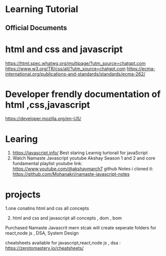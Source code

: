 # Learning Tutorial
## Official Documents
# html and css and javascript 
https://html.spec.whatwg.org/multipage/?utm_source=chatgpt.com
https://www.w3.org/TR/css/all/?utm_source=chatgpt.com
https://ecma-international.org/publications-and-standards/standards/ecma-262/

# Developer frendly documentation of html ,css,javascript
https://developer.mozilla.org/en-US/

# Learing 
1. https://javascript.info/    Best staring Learnig turtorail for javaScript 
3. Watch Namaste Javascript youtube Akshay Season 1 and 2 and core fundamental playlist
   youtube link: https://www.youtube.com/@akshaymarch7
   github Notes i cloned it: https://github.com/Mohanakri/namaste-javascript-notes



# projects 
1.one conatins html and css all concepts

2. html and css and javascript all concepts , dom , bom



Purchased Namaste Javascrit mern stcak will create seperate folders for react,node js , DSA, System Design 

cheatsheets available for javascript,react,node js , dsa :  https://zerotomastery.io/cheatsheets/ 
